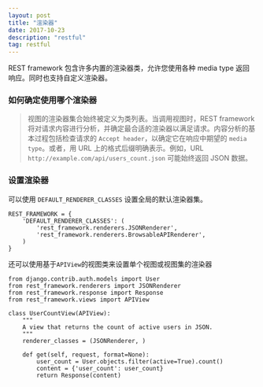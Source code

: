 ```yaml
---
layout: post
title: "渲染器"
date: 2017-10-23 
description: "restful"
tag: restful 
---
```


REST framework 包含许多内置的渲染器类，允许您使用各种 media type 返回响应。同时也支持自定义渲染器。

### 如何确定使用哪个渲染器
>视图的渲染器集合始终被定义为类列表。当调用视图时，REST framework 将对请求内容进行分析，并确定最合适的渲染器以满足请求。内容分析的基本过程包括检查请求的 `Accept header`，以确定它在响应中期望的 `media type`。或者，用 URL 上的格式后缀明确表示。例如，URL `http://example.com/api/users_count.json` 可能始终返回 JSON 数据。

### 设置渲染器
可以使用 `DEFAULT_RENDERER_CLASSES` 设置全局的默认渲染器集。
```
REST_FRAMEWORK = {
    'DEFAULT_RENDERER_CLASSES': (
        'rest_framework.renderers.JSONRenderer',
        'rest_framework.renderers.BrowsableAPIRenderer',
    )
}

```
还可以使用基于`APIView`的视图类来设置单个视图或视图集的渲染器
```
from django.contrib.auth.models import User
from rest_framework.renderers import JSONRenderer
from rest_framework.response import Response
from rest_framework.views import APIView

class UserCountView(APIView):
    """
    A view that returns the count of active users in JSON.
    """
    renderer_classes = (JSONRenderer, )

    def get(self, request, format=None):
        user_count = User.objects.filter(active=True).count()
        content = {'user_count': user_count}
        return Response(content)

```